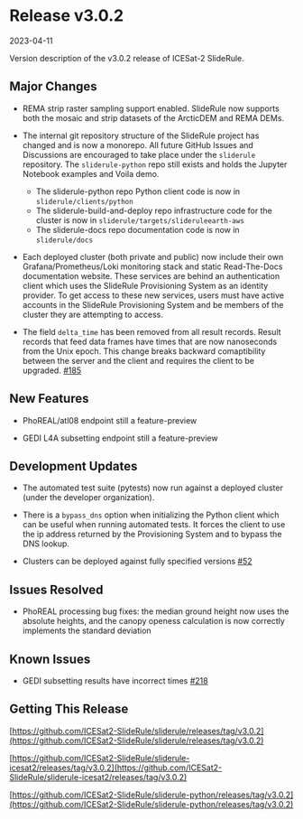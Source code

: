 # Release v3.0.2

2023-04-11

Version description of the v3.0.2 release of ICESat-2 SlideRule.

## Major Changes

- REMA strip raster sampling support enabled.  SlideRule now supports both the mosaic and strip datasets of the ArcticDEM and REMA DEMs.

- The internal git repository structure of the SlideRule project has changed and is now a monorepo.  All future GitHub Issues and Discussions are encouraged to take place under the `sliderule` repository.  The `sliderule-python` repo still exists and holds the Jupyter Notebook examples and Voila demo.
  * The sliderule-python repo Python client code is now in `sliderule/clients/python`
  * The sliderule-build-and-deploy repo infrastructure code for the cluster is now in `sliderule/targets/slideruleearth-aws`
  * The sliderule-docs repo documentation code is now in `sliderule/docs`

- Each deployed cluster (both private and public) now include their own Grafana/Prometheus/Loki monitoring stack and static Read-The-Docs documentation website.  These services are behind an authentication client which uses the SlideRule Provisioning System as an identity provider.  To get access to these new services, users must have active accounts in the SlideRule Provisioning System and be members of the cluster they are attempting to access.

- The field `delta_time` has been removed from all result records.  Result records that feed data frames have times that are now nanoseconds from the Unix epoch.  This change breaks backward comaptibility between the server and the client and requires the client to be upgraded. [#185](https://github.com/ICESat2-SlideRule/sliderule/issues/185)

## New Features

- PhoREAL/atl08 endpoint still a feature-preview

- GEDI L4A subsetting endpoint still a feature-preview

## Development Updates

- The automated test suite (pytests) now run against a deployed cluster (under the developer organization).

- There is a `bypass_dns` option when initializing the Python client which can be useful when running automated tests.  It forces the client to use the ip address returned by the Provisioning System and to bypass the DNS lookup.

- Clusters can be deployed against fully specified versions [#52](https://github.com/ICESat2-SlideRule/sliderule-build-and-deploy/issues/52)

## Issues Resolved

- PhoREAL processing bug fixes: the median ground height now uses the absolute heights, and the canopy openess calculation is now correctly implements the standard deviation

## Known Issues

- GEDI subsetting results have incorrect times [#218](https://github.com/ICESat2-SlideRule/sliderule/issues/218)

## Getting This Release

[https://github.com/ICESat2-SlideRule/sliderule/releases/tag/v3.0.2](https://github.com/ICESat2-SlideRule/sliderule/releases/tag/v3.0.2)

[https://github.com/ICESat2-SlideRule/sliderule-icesat2/releases/tag/v3.0.2](https://github.com/ICESat2-SlideRule/sliderule-icesat2/releases/tag/v3.0.2)

[https://github.com/ICESat2-SlideRule/sliderule-python/releases/tag/v3.0.2](https://github.com/ICESat2-SlideRule/sliderule-python/releases/tag/v3.0.2)

